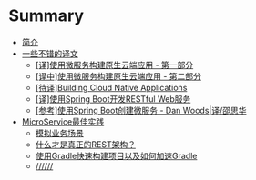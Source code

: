 # Summary

* [简介](README.md)
* [一些不错的译文](translation/README.md)
    - [[译]使用微服务构建原生云端应用 - 第一部分](translation/using_microservices_to_build_cloud_native_applications__part_1.md)
    - [[译中]使用微服务构建原生云端应用 - 第二部分](translation/using_microservices_to_build_cloud_native_applications__part_2.md)
    - [[待译]Building Cloud Native Applications](translation/Building_Cloud_Native_Applications.md)
    - [[译]使用Spring Boot开发RESTful Web服务](translation/Developing_a_RESTful_Web_Service_Using_Spring_Boot.md)
    - [[参考]使用Spring Boot创建微服务 - Dan Woods|译/邵思华](http://www.infoq.com/cn/articles/boot-microservices)
* [MicroService最佳实践](best-practice/README.md)
    - [模拟业务场景]()
    - [什么才是真正的REST架构？]()
    - [使用Gradle快速构建项目以及如何加速Gradle](/best-practice/how_to_use_gradle_and_speed_up_build_time.md)
    - [//////]()